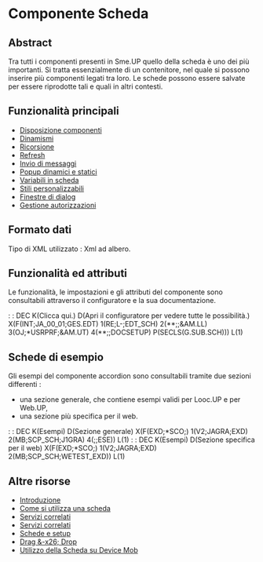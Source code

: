 # Componente Scheda
## Abstract
Tra tutti i componenti presenti in Sme.UP quello della scheda è uno dei più importanti.
Si tratta essenzialmente di un contenitore, nel quale si possono inserire più componenti legati tra loro.
Le schede possono essere salvate per essere riprodotte tali e quali in altri contesti.

## Funzionalità principali
- [Disposizione componenti](Sorgenti/DOC/TA/B£AMO/LOCEXD_F01)
- [Dinamismi](Sorgenti/DOC/TA/B£AMO/LOCEXD_F02)
- [Ricorsione](Sorgenti/DOC/TA/B£AMO/LOCEXD_F03)
- [Refresh](Sorgenti/DOC/TA/B£AMO/LOCEXD_F04)
- [Invio di messaggi](Sorgenti/DOC/TA/B£AMO/LOCEXD_F05)
- [Popup dinamici e statici](Sorgenti/DOC/TA/B£AMO/LOCEXD_F06)
- [Variabili in scheda](Sorgenti/DOC/TA/B£AMO/LOCEXD_F07)
- [Stili personalizzabili](Sorgenti/DOC/TA/B£AMO/LOCEXD_F08)
- [Finestre di dialog](Sorgenti/DOC/TA/B£AMO/LOCEXD_F09)
- [Gestione autorizzazioni](Sorgenti/DOC/TA/B£AMO/LOCEXD_F10)

## Formato dati
Tipo di XML utilizzato :  Xml ad albero.

## Funzionalità ed attributi
Le funzionalità, le impostazioni e gli attributi del componente sono consultabili attraverso il configuratore e la sua documentazione.

 :  : DEC K(Clicca qui.) D(Apri il configuratore per vedere tutte le possibilità.) X(F(INT;JA_00_01;GES.EDT) 1(RE;L-;EDT_SCH) 2(\*\*;;&AM.LL) 3(OJ;\*USRPRF;&AM.UT) 4(\*\*;;DOCSETUP) P(SECLS(G.SUB.SCH))) L(1)

## Schede di esempio
Gli esempi del componente accordion sono consultabili tramite due sezioni differenti : 
- una sezione generale, che contiene esempi validi per Looc.UP e per Web.UP,
- una sezione più specifica per il web.

 :  : DEC K(Esempi) D(Sezione generale) X(F(EXD;\*SCO;) 1(V2;JAGRA;EXD) 2(MB;SCP_SCH;J1GRA) 4(;;ESE)) L(1)
 :  : DEC K(Esempi) D(Sezione specifica per il web) X(F(EXD;\*SCO;) 1(V2;JAGRA;EXD) 2(MB;SCP_SCH;WETEST_EXD)) L(1)

## Altre risorse
- [Introduzione](Sorgenti/DOC/TA/B£AMO/LOCEXD_A)
- [Come si utilizza una scheda](Sorgenti/DOC/TA/B£AMO/LOCEXD_C)
- [Servizi correlati](Sorgenti/DOC/TA/B£AMO/LOCEXD_B)
- [Servizi correlati](Sorgenti/DOC/TA/B£AMO/LOCEXD_B7)
- [Schede e setup](Sorgenti/DOC/TA/B£AMO/LOCEXD_SET)
- [Drag &-x26; Drop](Sorgenti/DOC/TA/B£AMO/LOCEXD_DED)
- [Utilizzo della Scheda su Device Mob](Sorgenti/DOC/TA/B£AMO/LOCEXD_MO)

